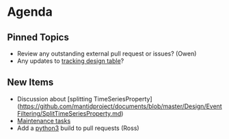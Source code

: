 Agenda
======

Pinned Topics
-------------
* Review any outstanding external pull request or issues? (Owen)
* Any updates to [tracking design table](https://github.com/mantidproject/documents/blob/master/Project-Management/TechnicalSteeringCommittee/reports/TSC-TrackingDesignProposals.md)?

New Items
---------
* Discussion about [splitting TimeSeriesProperty] (https://github.com/mantidproject/documents/blob/master/Design/EventFiltering/SplitTimeSeriesProperty.md)
* [Maintenance tasks](../reports/MaintenanceTasks.md)
* Add a [python3](http://builds.mantidproject.org/job/python3/) build to pull requests (Ross)
